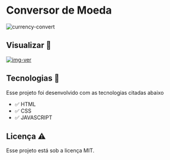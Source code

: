 # Conversor de Moeda

![currency-convert](https://github.com/aleanrocha/projeto-conversor-de-moeda/assets/109040443/fcadbc8e-feed-4fdf-96e0-4a7cf4081ed1)


## Visualizar 🔎

<div>
  <a target="_blank" href="https://aleanrocha.github.io/projeto-conversor-de-moeda/"><img alt="img-ver" src="https://img.shields.io/badge/Ver Projeto-262577?style=for-the-badge&logo=Ver&logoColor=white&labelColor=white"></a>
</div>

## Tecnologias 🚀

Esse projeto foi desenvolvido com as tecnologias citadas abaixo

- ✅ HTML
- ✅ CSS
- ✅ JAVASCRIPT

## Licença ⚠️

Esse projeto está sob a licença MIT.

